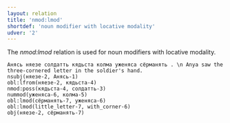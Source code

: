 ```yaml
---
layout: relation
title: 'nmod:lmod'
shortdef: 'noun modifier with locative modality'
udver: '2'
---
```


The _nmod:lmod_ relation is used for noun modifiers with locative modality.

~~~ sdparse
Анясь няезе солдатть кядьста колма уженяса сёрманять . \n Anya saw the three-cornered letter in the soldier's hand.
nsubj(няезе-2, Анясь-1)
obl:lfrom(няезе-2, кядьста-4)
nmod:poss(кядьста-4, солдатть-3)
nummod(уженяса-6, колма-5)
obl:lmod(сёрманять-7, уженяса-6)
obl:lmod(little_letter-7, with_corner-6)
obj(няезе-2, сёрманять-7)
~~~


<!-- Interlanguage links updated Pá kvě 14 11:09:11 CEST 2021 -->
